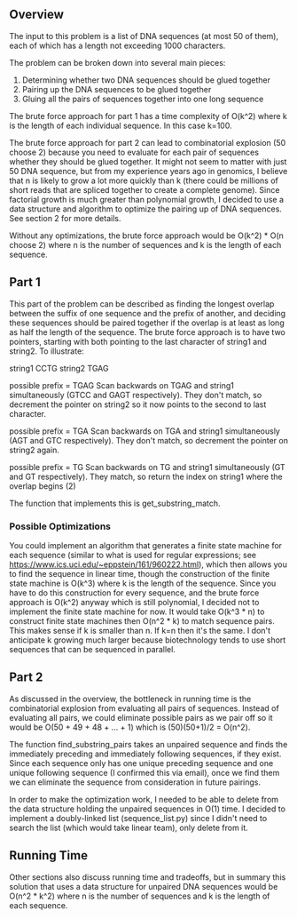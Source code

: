 ## Overview
The input to this problem is a list of DNA sequences (at most 50 of them), each of which has a length not exceeding 1000 characters.

The problem can be broken down into several main pieces:
1. Determining whether two DNA sequences should be glued together
2. Pairing up the DNA sequences to be glued together 
3. Gluing all the pairs of sequences together into one long sequence

The brute force approach for part 1 has a time complexity of O(k^2) where k is the length of each individual sequence. In this case k=100.

The brute force approach for part 2 can lead to combinatorial explosion (50 choose 2) because you need to evaluate for each pair of sequences whether they should be glued together.
It might not seem to matter with just 50 DNA sequence, but from my experience years ago in genomics, I believe that n is likely to grow a lot more quickly than k (there could be millions of short reads that are spliced together to create a complete genome).
Since factorial growth is much greater than polynomial growth, I decided to use a data structure and algorithm to optimize the pairing up of DNA sequences. See section 2 for more details.

Without any optimizations, the brute force approach would be O(k^2) * O(n choose 2) where n is the number of sequences and k is the length of each sequence. 

## Part 1 
This part of the problem can be described as finding the longest overlap between the suffix of one sequence and the prefix of another, and deciding these sequences should be paired together if the overlap is at least as long as half the length of the sequence.
The brute force approach is to have two pointers, starting with both pointing to the last character of string1 and string2. To illustrate: 

string1 CCTG
string2 TGAG

possible prefix = TGAG
Scan backwards on TGAG and string1 simultaneously (GTCC and GAGT respectively). They don't match, so decrement the pointer on string2 so it now points to the second to last character.

possible prefix = TGA
Scan backwards on TGA and string1 simultaneously (AGT and GTC respectively). They don't match, so decrement the pointer on string2 again.

possible prefix = TG
Scan backwards on TG and string1 simultaneously (GT and GT respectively). They match, so return the index on string1 where the overlap begins (2)

The function that implements this is get_substring_match.

### Possible Optimizations

You could implement an algorithm that generates a finite state machine for each sequence (similar to what is used for regular expressions; see https://www.ics.uci.edu/~eppstein/161/960222.html), which then allows you to find the sequence in linear time, though the construction of the finite state machine is O(k^3) where k is the length of the sequence. Since you have to do this construction for every sequence, and the brute force approach is O(k^2) anyway which is still polynomial, I decided not to implement the finite state machine for now.
It would take O(k^3 * n) to construct finite state machines then O(n^2 * k) to match sequence pairs. This makes sense if k is smaller than n. If k=n then it's the same. I don't anticipate k growing much larger because biotechnology tends to use short sequences that can be sequenced in parallel.

## Part 2
As discussed in the overview, the bottleneck in running time is the combinatorial explosion from evaluating all pairs of sequences. Instead of evaluating all pairs, we could eliminate possible pairs as we pair off so it would be O(50 + 49 + 48 + ... + 1) which is (50)(50+1)/2 = O(n^2).

The function find_substring_pairs takes an unpaired sequence and finds the immediately preceding and immediately following sequences, if they exist. Since each sequence only has one unique preceding sequence and one unique following sequence (I confirmed this via email), once we find them we can eliminate the sequence from consideration in future pairings. 

In order to make the optimization work, I needed to be able to delete from the data structure holding the unpaired sequences in O(1) time. I decided to implement a doubly-linked list (sequence_list.py) since I didn't need to search the list (which would take linear team), only delete from it.

## Running Time
Other sections also discuss running time and tradeoffs, but in summary this solution that uses a data structure for unpaired DNA sequences would be O(n^2 * k^2) where n is the number of sequences and k is the length of each sequence.

